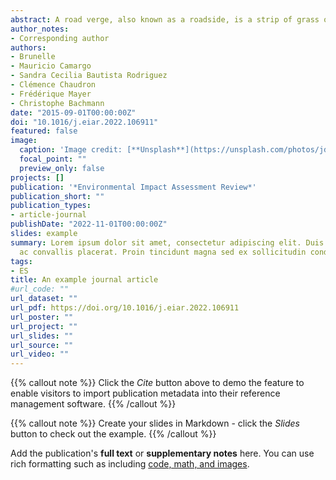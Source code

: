 ```yaml
---
abstract: A road verge, also known as a roadside, is a strip of grass or vegetation, sometimes shrubs and trees, that forms a space on the public property located along a road or highway. They require regular maintenance, one of the most relevant reasons being the safety of road users, which implies for territory planners making decisions about the period of maintenance, frequency, the mowing height, or whether or not remove cut biomass from the roadside among others. As highlighted in previous studies, the maintenance strategy decided on has a range of positive and negative impacts on the ecosystem services provided by road verges. Today, however, there is a lack of a formal and holistic view of how these maintenance practices affect the ecosystem services (ES) provided by the roadside. In order to improve the sustainability management of these areas, this paper proposes to use the concept of causal diagrams from the systems theory and literature analysis. This concept helps to structure and represent the impact of road verge maintenance decisions on ES and their interrelationships through causal networks. Nine interrelated causal diagrams were then developed. These diagrams are the first attempt at a qualitative assessment of the impact of roadside management on ES. This work is the first step towards a formal holistic model to assess the sustainability impacts of road verges and the development of decision-making tools.
author_notes:
- Corresponding author
authors:
- Brunelle
- Mauricio Camargo 
- Sandra Cecilia Bautista Rodriguez 
- Clémence Chaudron 
- Frédérique Mayer 
- Christophe Bachmann
date: "2015-09-01T00:00:00Z"
doi: "10.1016/j.eiar.2022.106911"
featured: false
image:
  caption: 'Image credit: [**Unsplash**](https://unsplash.com/photos/jdD8gXaTZsc)'
  focal_point: ""
  preview_only: false
projects: []
publication: '*Environmental Impact Assessment Review*'
publication_short: ""
publication_types:
- article-journal
publishDate: "2022-11-01T00:00:00Z"
slides: example
summary: Lorem ipsum dolor sit amet, consectetur adipiscing elit. Duis posuere tellus
  ac convallis placerat. Proin tincidunt magna sed ex sollicitudin condimentum.
tags:
- ES
title: An example journal article
#url_code: ""
url_dataset: ""
url_pdf: https://doi.org/10.1016/j.eiar.2022.106911
url_poster: ""
url_project: ""
url_slides: ""
url_source: ""
url_video: ""
---
```


{{% callout note %}}
Click the *Cite* button above to demo the feature to enable visitors to import publication metadata into their reference management software.
{{% /callout %}}

{{% callout note %}}
Create your slides in Markdown - click the *Slides* button to check out the example.
{{% /callout %}}

Add the publication's **full text** or **supplementary notes** here. You can use rich formatting such as including [code, math, and images](https://wowchemy.com/docs/content/writing-markdown-latex/).
